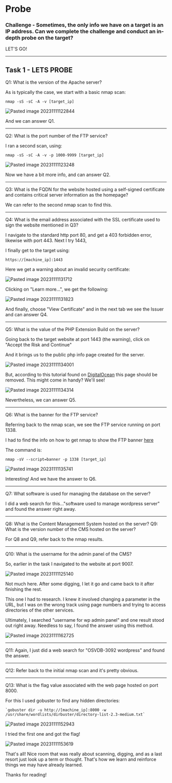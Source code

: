 # Probe

### Challenge - Sometimes, the only info we have on a target is an IP address. Can we complete the challenge and conduct an in-depth probe on the target?

LET'S GO!

* * * 

## Task 1 - LETS PROBE

Q1: What is the version of the Apache server?

As is typically the case, we start with a basic nmap scan:

`nmap -sS -sC -A -v [target_ip]`

![Pasted image 20231111122844](https://github.com/ne1atonin/TryHackMe-WriteUps/assets/135453212/863e1bb5-36fc-423a-ad60-4c06034fe448)

And we can answer Q1.

* * * 

Q2: What is the port number of the FTP service?

I ran a second scan, using:

`nmap -sS -sC -A -v -p 1000-9999 [target_ip]`

![Pasted image 20231111123248](https://github.com/ne1atonin/TryHackMe-WriteUps/assets/135453212/4364a789-d7d9-4042-97f4-20452bace3f7)

Now we have a bit more info, and can answer Q2.

* * * 

Q3: What is the FQDN for the website hosted using a self-signed certificate and contains critical server information as the homepage?

We can refer to the second nmap scan to find this.

* * * 

Q4: What is the email address associated with the SSL certificate used to sign the website mentioned in Q3?

I navigate to the standard  http port 80, and get a 403 forbidden error, likewise with port 443. Next I try 1443, 

I finally get to the target using:

`https://[machine_ip]:1443`

Here we get a warning about an invalid security certificate:

![Pasted image 20231111131712](https://github.com/ne1atonin/TryHackMe-WriteUps/assets/135453212/940f998d-162e-4e7b-beea-7413b6d7a38e)

Clicking on "Learn more...", we get the following:

![Pasted image 20231111131823](https://github.com/ne1atonin/TryHackMe-WriteUps/assets/135453212/0f6dc8e1-3d54-415f-82e0-73291905267d)

And finally, choose "View Certificate" and in the next tab we see the Issuer and can answer Q4.

* * *

Q5: What is the value of the PHP Extension Build on the server?

Going back to the target website at port 1443 (the warning), click on "Accept the Risk and Continue" 

And it brings us to the public php info page created for the server. 

![Pasted image 20231111134001](https://github.com/ne1atonin/TryHackMe-WriteUps/assets/135453212/6b4cb12a-472f-4ec0-aae7-a0179d632408)

But, according to this tutorial found on [DigitalOcean](https://www.digitalocean.com/community/tutorials/how-to-run-multiple-php-versions-on-one-server-using-apache-and-php-fpm-on-centos-8) this page should be removed. This might come in handy? We'll see!

![Pasted image 20231111134314](https://github.com/ne1atonin/TryHackMe-WriteUps/assets/135453212/5ea025f6-dace-4b8e-8814-725a7c4f153c)

Nevertheless, we can answer Q5.

* * *

Q6: What is the banner for the FTP service?

 Referring back to the nmap scan, we see the FTP service running on port 1338.

 I had to find the info on how to get nmap to show the FTP banner [here](https://nmap.org/nsedoc/scripts/banner.html)

 The command is:
 
`nmap -sV --script=banner -p 1338 [target_ip]`

![Pasted image 20231111135741](https://github.com/ne1atonin/TryHackMe-WriteUps/assets/135453212/aa3dde20-fce9-4cfa-beb5-1fb556f0c138)

Interesting! And we have the answer to Q6.

* * * 

Q7: What software is used for managing the database on the server?

I did a web search for this..."software used to manage wordpress server" and found the answer right away. 

* * * 

Q8: What is the Content Management System hosted on the server?
Q9: What is the version number of the CMS hosted on the server?

For Q8 and Q9, refer back to the nmap results.

* * * 

Q10: What is the username for the admin panel of the CMS?

So, earlier in the task I navigated to the website at port 9007. 

![Pasted image 20231111125140](https://github.com/ne1atonin/TryHackMe-WriteUps/assets/135453212/63b94d0c-2b25-4d38-bef3-a7d5676d2818)

Not much here.  After some digging, I let it go and came back to it after finishing the rest. 

This one I had to research. I knew it involved changing a parameter in the URL, but I was on the wrong track using page numbers and trying to access directories of the other services.

Ultimately, I searched  "username for wp admin panel" and one result stood out right away. Needless to say, I found the answer using this method.

![Pasted image 20231111162725](https://github.com/ne1atonin/TryHackMe-WriteUps/assets/135453212/d6cf1f13-f5e7-4741-8949-4dd6eac5f4ab)

* * *

Q11: Again, I just did a web search for "OSVDB-3092 wordpress" and found the answer.

* * *

Q12: Refer back to the initial nmap scan and it's pretty obvious.

* * * 

Q13: What is the flag value associated with the web page hosted on port 8000.

For this I used gobuster to find any hidden directories:

    `gobuster dir -u http://[machine_ip]:8000 -w /usr/share/wordlists/dirbuster/directory-list-2.3-medium.txt`

![Pasted image 20231111152943](https://github.com/ne1atonin/TryHackMe-WriteUps/assets/135453212/cd66a266-ec27-46c5-a821-b4c7c2c5950f)

I tried the first one and got the flag!

![Pasted image 20231111153619](https://github.com/ne1atonin/TryHackMe-WriteUps/assets/135453212/095d040d-bbc7-4781-ab79-bc17918c2b18)

That's all! Nice room that was really about scanning, digging, and as a last resort just look up a term or thought. That's how we learn and reinforce things we may have already learned. 

Thanks for reading!

